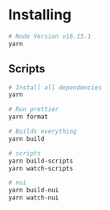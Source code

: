 # Installing

```bash
# Node Version v16.15.1
yarn
```

## Scripts
```bash
# Install all dependencies
yarn

# Run prettier
yarn format

# Builds everything
yarn build

# scripts
yarn build-scripts
yarn watch-scripts

# nui
yarn build-nui
yarn watch-nui
```
